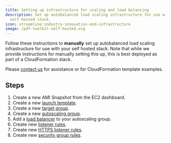 ```yaml
---
title: Setting up infrastructure for scaling and load balancing
description: Set up autobalanced load scaling infrastructure for use with your
  self hosted stack.
icon: streamline:industry-innovation-and-infrastructure
image: /pdf-toolkit-self-hosted.svg
---
```


Follow these instructions to **manually** set up autobalanced load scaling infrastructure for use with your self hosted stack. Note that while we provide instructions for manually setting this up, this is best deployed as part of a CloudFormation stack.

Please [contact us](https://pdfrest.com/support/) for assistance or for CloudFormation template examples.

## Steps

1. Create a new AMI Snapshot from the EC2 dashboard.
2. Create a new [launch template](https://docs.aws.amazon.com/autoscaling/ec2/userguide/create-launch-template.html).
3. Create a new [target group](https://docs.aws.amazon.com/elasticloadbalancing/latest/application/load-balancer-target-groups.html).
4. Create a new [autoscaling group](https://docs.aws.amazon.com/autoscaling/ec2/userguide/auto-scaling-groups.html).
5. Add a [load balancer](https://docs.aws.amazon.com/autoscaling/ec2/userguide/attach-load-balancer-asg.html) to your autoscaling group.
6. Create new [listener rules](https://docs.aws.amazon.com/elasticloadbalancing/latest/application/listener-update-rules.html).
7. Create new [HTTPS listener rules](https://docs.aws.amazon.com/elasticloadbalancing/latest/application/create-https-listener.html).
8. Create new [security group rules](https://docs.aws.amazon.com/elasticloadbalancing/latest/application/load-balancer-update-security-groups.html).
